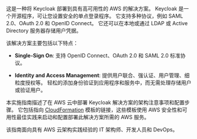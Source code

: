 这是一种将 Keycloak 部署到具有高可用性的 AWS 的解决方案。 Keycloak 是一个开源程序，可让您设置安全的单点登录程序。 它支持多种协议，例如 SAML 2.0、OAuth 2.0 和 OpenID Connect。 它还可以在本地或通过 LDAP 或 Active Directory 服务器存储用户凭据。

该解决方案主要包括以下特点：

- **Single-Sign On**: 支持 OpenID Connect、OAuth 2.0 和 SAML 2.0 标准协议。

- **Identity and Access Management**: 提供用户联合、强认证、用户管理、细粒度授权等。 轻松的添加身份验证到应用程序和服务中，而无需处理存储用户或验证用户。

本实施指南描述了在 AWS 云中部署 Keycloak 解决方案的架构注意事项和配置步骤。 它包括指向 [CloudFormation][cloudformation] 模板的链接，这些模板使用 AWS 安全性和可用性最佳实践来启动和配置部署此解决方案所需的 AWS 服务。

该指南面向具有 AWS 云架构实践经验的 IT 架构师、开发人员和 DevOps。

[cloudformation]: https://aws.amazon.com/en/cloudformation/